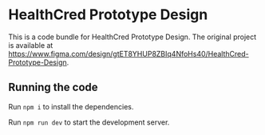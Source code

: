 
  # HealthCred Prototype Design

  This is a code bundle for HealthCred Prototype Design. The original project is available at https://www.figma.com/design/gtET8YHUP8ZBIq4NfoHs40/HealthCred-Prototype-Design.

  ## Running the code

  Run `npm i` to install the dependencies.

  Run `npm run dev` to start the development server.
  